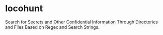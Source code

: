 # locohunt
Search for Secrets and Other Confidential Information Through Directories and Files Based on Regex and Search Strings. 
